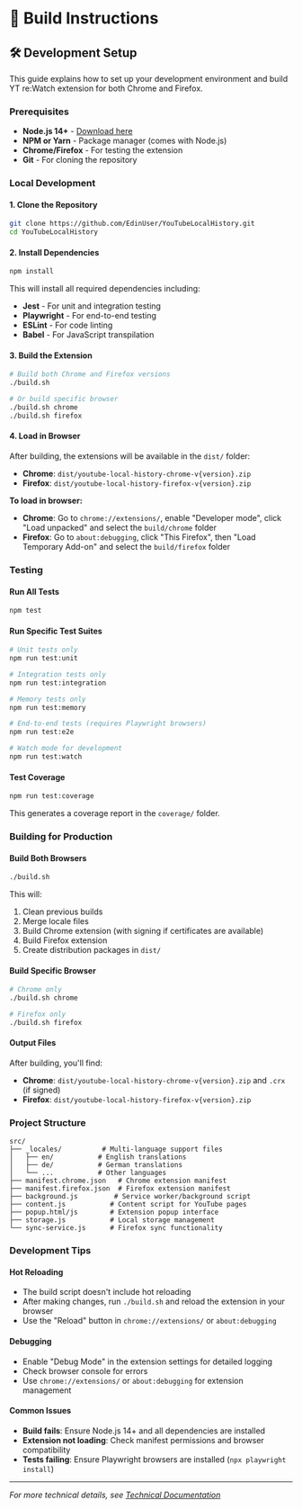 # 🔨 Build Instructions

## 🛠️ Development Setup

This guide explains how to set up your development environment and build YT re:Watch extension for both Chrome and Firefox.

### Prerequisites
- **Node.js 14+** - [Download here](https://nodejs.org/)
- **NPM or Yarn** - Package manager (comes with Node.js)
- **Chrome/Firefox** - For testing the extension
- **Git** - For cloning the repository

### Local Development

#### 1. Clone the Repository
```bash
git clone https://github.com/EdinUser/YouTubeLocalHistory.git
cd YouTubeLocalHistory
```

#### 2. Install Dependencies
```bash
npm install
```

This will install all required dependencies including:
- **Jest** - For unit and integration testing
- **Playwright** - For end-to-end testing
- **ESLint** - For code linting
- **Babel** - For JavaScript transpilation

#### 3. Build the Extension
```bash
# Build both Chrome and Firefox versions
./build.sh

# Or build specific browser
./build.sh chrome
./build.sh firefox
```

#### 4. Load in Browser
After building, the extensions will be available in the `dist/` folder:
- **Chrome**: `dist/youtube-local-history-chrome-v{version}.zip`
- **Firefox**: `dist/youtube-local-history-firefox-v{version}.zip`

**To load in browser:**
- **Chrome**: Go to `chrome://extensions/`, enable "Developer mode", click "Load unpacked" and select the `build/chrome` folder
- **Firefox**: Go to `about:debugging`, click "This Firefox", then "Load Temporary Add-on" and select the `build/firefox` folder

### Testing

#### Run All Tests
```bash
npm test
```

#### Run Specific Test Suites
```bash
# Unit tests only
npm run test:unit

# Integration tests only
npm run test:integration

# Memory tests only
npm run test:memory

# End-to-end tests (requires Playwright browsers)
npm run test:e2e

# Watch mode for development
npm run test:watch
```

#### Test Coverage
```bash
npm run test:coverage
```

This generates a coverage report in the `coverage/` folder.

### Building for Production

#### Build Both Browsers
```bash
./build.sh
```

This will:
1. Clean previous builds
2. Merge locale files
3. Build Chrome extension (with signing if certificates are available)
4. Build Firefox extension
5. Create distribution packages in `dist/`

#### Build Specific Browser
```bash
# Chrome only
./build.sh chrome

# Firefox only
./build.sh firefox
```

#### Output Files
After building, you'll find:
- **Chrome**: `dist/youtube-local-history-chrome-v{version}.zip` and `.crx` (if signed)
- **Firefox**: `dist/youtube-local-history-firefox-v{version}.zip`

### Project Structure

```
src/
├── _locales/          # Multi-language support files
│   ├── en/           # English translations
│   ├── de/           # German translations
│   └── ...           # Other languages
├── manifest.chrome.json   # Chrome extension manifest
├── manifest.firefox.json  # Firefox extension manifest
├── background.js         # Service worker/background script
├── content.js           # Content script for YouTube pages
├── popup.html/js        # Extension popup interface
├── storage.js           # Local storage management
└── sync-service.js      # Firefox sync functionality
```

### Development Tips

#### Hot Reloading
- The build script doesn't include hot reloading
- After making changes, run `./build.sh` and reload the extension in your browser
- Use the "Reload" button in `chrome://extensions/` or `about:debugging`

#### Debugging
- Enable "Debug Mode" in the extension settings for detailed logging
- Check browser console for errors
- Use `chrome://extensions/` or `about:debugging` for extension management

#### Common Issues
- **Build fails**: Ensure Node.js 14+ and all dependencies are installed
- **Extension not loading**: Check manifest permissions and browser compatibility
- **Tests failing**: Ensure Playwright browsers are installed (`npx playwright install`)

---
*For more technical details, see [Technical Documentation](./technical.md)*
